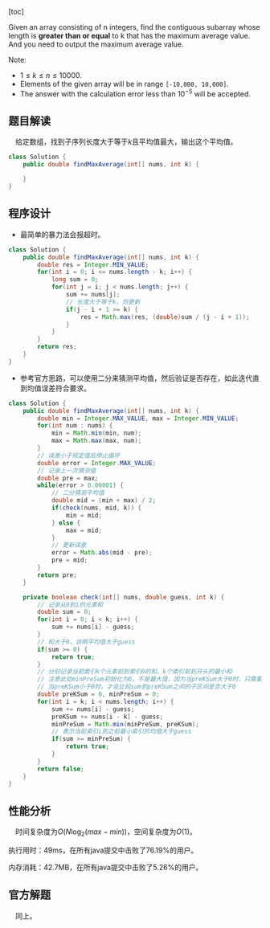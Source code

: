[toc]

Given an array consisting of n integers, find the contiguous subarray whose length is **greater than or equal** to k that has the maximum average value. And you need to output the maximum average value.

Note:

* $1 \le k \le n \le 10000$.
* Elements of the given array will be in range `[-10,000, 10,000]`.
* The answer with the calculation error less than $10^{-5}$ will be accepted.



## 题目解读

&emsp;给定数组，找到子序列长度大于等于$k$且平均值最大，输出这个平均值。

```java
class Solution {
    public double findMaxAverage(int[] nums, int k) {

    }
}
```

## 程序设计

* 最简单的暴力法会报超时。

```java
class Solution {
    public double findMaxAverage(int[] nums, int k) {
        double res = Integer.MIN_VALUE;
        for(int i = 0; i <= nums.length - k; i++) {
            long sum = 0;
            for(int j = i; j < nums.length; j++) {
                sum += nums[j];
                // 长度大于等于k，则更新
                if(j - i + 1 >= k) {
                    res = Math.max(res, (double)sum / (j - i + 1));
                }
            }
        }
        return res;
    }
}
```

* 参考官方思路，可以使用二分来猜测平均值，然后验证是否存在，如此迭代直到均值误差符合要求。

```java
class Solution {
    public double findMaxAverage(int[] nums, int k) {
        double min = Integer.MAX_VALUE, max = Integer.MIN_VALUE;
        for(int num : nums) {
            min = Math.min(min, num);
            max = Math.max(max, num);
        }
        // 误差小于规定值后停止循环
        double error = Integer.MAX_VALUE; 
        // 记录上一次猜测值
        double pre = max;
        while(error > 0.00001) {
            // 二分猜测平均值
            double mid = (min + max) / 2;
            if(check(nums, mid, k)) {
                min = mid;
            } else {
                max = mid;
            }
            // 更新误差
            error = Math.abs(mid - pre);
            pre = mid;
        }
        return pre;
    }

    private boolean check(int[] nums, double guess, int k) {
        // 记录从0到i的元素和
        double sum = 0;
        for(int i = 0; i < k; i++) {
            sum += nums[i] - guess;
        }
        // 和大于0，说明平均值大于guess
        if(sum >= 0) {
            return true;
        }
        // 分别记录当前索引k个元素前到索引0的和、k个索引前到开头的最小和
        // 注意此处minPreSum初始化为0，不是最大值，因为当preKSum大于0时，只需要比较sum大于等于0
        // 当preKSum小于0时，才会比较sum到preKSum之间的子区间是否大于0
        double preKSum = 0, minPreSum = 0;
        for(int i = k; i < nums.length; i++) {
            sum += nums[i] - guess;
            preKSum += nums[i - k] - guess;
            minPreSum = Math.min(minPreSum, preKSum);
            // 表示当前索引i到之前最小索引的均值大于guess
            if(sum >= minPreSum) {
                return true;
            } 
        }
        return false;
    }
}
```

## 性能分析

&emsp;时间复杂度为$O(N\log_2(max - min))$，空间复杂度为$O(1)$。

执行用时：49ms，在所有java提交中击败了76.19%的用户。

内存消耗：42.7MB，在所有java提交中击败了5.26%的用户。

## 官方解题

&emsp;同上。